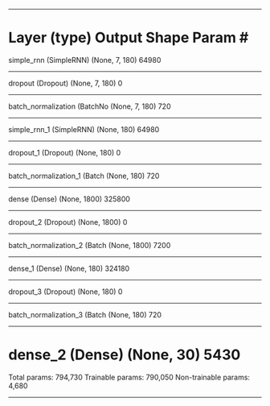 _________________________________________________________________
Layer (type)                 Output Shape              Param #   
=================================================================
simple_rnn (SimpleRNN)       (None, 7, 180)            64980     
_________________________________________________________________
dropout (Dropout)            (None, 7, 180)            0         
_________________________________________________________________
batch_normalization (BatchNo (None, 7, 180)            720       
_________________________________________________________________
simple_rnn_1 (SimpleRNN)     (None, 180)               64980     
_________________________________________________________________
dropout_1 (Dropout)          (None, 180)               0         
_________________________________________________________________
batch_normalization_1 (Batch (None, 180)               720       
_________________________________________________________________
dense (Dense)                (None, 1800)              325800    
_________________________________________________________________
dropout_2 (Dropout)          (None, 1800)              0         
_________________________________________________________________
batch_normalization_2 (Batch (None, 1800)              7200      
_________________________________________________________________
dense_1 (Dense)              (None, 180)               324180    
_________________________________________________________________
dropout_3 (Dropout)          (None, 180)               0         
_________________________________________________________________
batch_normalization_3 (Batch (None, 180)               720       
_________________________________________________________________
dense_2 (Dense)              (None, 30)                5430      
=================================================================
Total params: 794,730
Trainable params: 790,050
Non-trainable params: 4,680
_________________________________________________________________